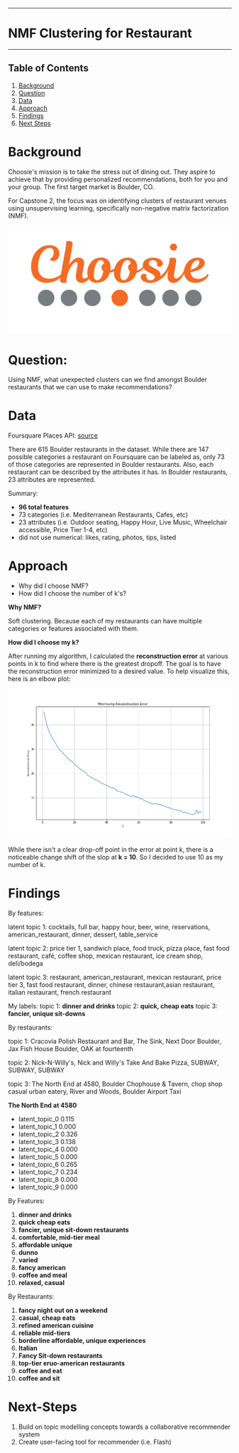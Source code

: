 ********************
# NMF Clustering for Restaurant
********************

## Table of Contents
1. [Background](#Background)
2. [Question](#Question)
3. [Data](#Data)
4. [Approach](#Approach)
5. [Findings](#Findings)
6. [Next Steps](#Next-Steps)

# Background 
Choosie's mission is to take the stress out of dining out. They aspire to achieve that by providing personalized recommendations, both for you and your group. The first target market is Boulder, CO. 

For Capstone 2, the focus was on identifying clusters of restaurant venues using unsupervising learning, specifically non-negative matrix factorization (NMF).

<p align="center">
<img src='img/choosie.png'>
  
# Question: 
Using NMF, what unexpected clusters can we find amongst Boulder restaurants that we can use to make recommendations?

# Data
Foursquare Places API: 
[ source](https://developer.foursquare.com/places-api)
</p>

There are 615 Boulder restaurants in the dataset. While there are 147 possible categories a restaurant on Foursquare can be labeled as, only 73 of those categories are represented in Boulder restaurants. Also, each restaurant can be described by the attributes it has. In Boulder restaurants, 23 attributes are represented. 

Summary:
  * **96 total features** 
  * 73 categories (i.e. Mediterranean Restaurants, Cafes, etc)
  * 23 attributes (i.e. Outdoor seating, Happy Hour, Live Music, Wheelchair accessible, Price Tier 1-4, etc)
  * did not use numerical: likes, rating, photos, tips, listed

# Approach
  * Why did I choose NMF?
  * How did I choose the number of k's?
  
**Why NMF?**

Soft clustering. Because each of my restaurants can have multiple categories or features associated with them. 

**How did I choose my k?**

After running my algorithm, I calculated the **reconstruction error** at various points in k to find where there is the greatest dropoff. The goal is to have the reconstruction error minimized to a desired value. To help visualize this, here is an elbow plot:

<p align="center">
<img src="img/k_rec_error.png">

While there isn't a clear drop-off point in the error at point k, there is a noticeable change shift of the slop at **k = 10**. So I decided to use 10 as my number of k. 

# Findings

By features:

latent topic 1: 
cocktails, full bar, happy hour, beer, wine, reservations, american_restaurant, dinner, dessert, table_service

latent topic 2: 
price tier 1, sandwich place, food truck, pizza place, fast food restaurant, café, coffee shop, mexican restaurant, ice cream shop, deli/bodega

latent topic 3: 
restaurant, american_restaurant, mexican restaurant, price tier 3, fast food restaurant, dinner, chinese restaurant,asian restaurant, italian restaurant, french restaurant

My labels: 
topic 1: **dinner and drinks**
topic 2: **quick, cheap eats**
topic 3: **fancier, unique sit-downs**

By restaurants:

topic 1: 
Cracovia Polish Restaurant and Bar, The Sink, Next Door Boulder, Jax Fish House Boulder, OAK at fourteenth
       
topic 2: 
Nick-N-Willy's, Nick and Willy's Take And Bake Pizza, SUBWAY, SUBWAY, SUBWAY
       
topic 3: 
The North End at 4580, Boulder Chophouse & Tavern, chop shop casual urban eatery, River and Woods, Boulder Airport Taxi
       
**The North End at 4580**
* latent_topic_0    0.115
* latent_topic_1    0.000
* latent_topic_2    0.326
* latent_topic_3    0.138
* latent_topic_4    0.000
* latent_topic_5    0.000
* latent_topic_6    0.265
* latent_topic_7    0.234
* latent_topic_8    0.000
* latent_topic_9    0.000

By Features:
1. **dinner and drinks**
2. **quick cheap eats**
3. **fancier, unique sit-down restaurants**
4. **comfortable, mid-tier meal**
5. **affordable unique**
6. **dunno**
7. **varied**
8. **fancy american**
9. **coffee and meal**
10. **relaxed, casual**

By Restaurants:
1. **fancy night out on a weekend**
2. **casual, cheap eats**
3. **refined american cuisine**
4. **reliable mid-tiers**
5. **borderline affordable, unique experiences**
6. **Italian**
7. **Fancy Sit-down restaurants**
8. **top-tier eruo-american restaurants**
9. **coffee and eat**
10. **coffee and sit**

# Next-Steps
1. Build on topic modelling concepts towards a collaborative recommender system
2. Create user-facing tool for recommender (i.e. Flash)
